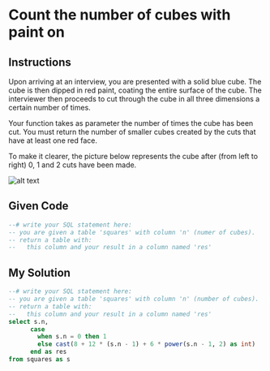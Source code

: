 # Count the number of cubes with paint on

## Instructions

Upon arriving at an interview, you are presented with a solid blue cube. The cube is then dipped in red paint, coating the entire surface of the cube. The interviewer then proceeds to cut through the cube in all three dimensions a certain number of times.

Your function takes as parameter the number of times the cube has been cut. You must return the number of smaller cubes created by the cuts that have at least one red face.

To make it clearer, the picture below represents the cube after (from left to right) 0, 1 and 2 cuts have been made.

![alt text](https://i.imgur.com/36x8Fkv.png)

## Given Code
```sql
--# write your SQL statement here: 
-- you are given a table 'squares' with column 'n' (numer of cubes).
-- return a table with:
--   this column and your result in a column named 'res'
```

## My Solution
```sql
--# write your SQL statement here: 
-- you are given a table 'squares' with column 'n' (number of cubes).
-- return a table with:
--   this column and your result in a column named 'res'
select s.n,
      case 
        when s.n = 0 then 1
        else cast(8 + 12 * (s.n - 1) + 6 * power(s.n - 1, 2) as int)
      end as res
from squares as s
```
